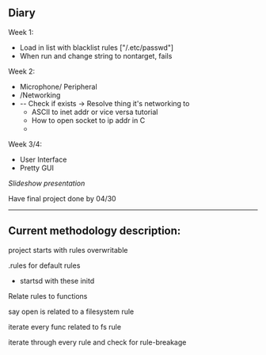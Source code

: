 ## Diary

Week 1:
- Load in list with blacklist rules ["/.etc/passwd"]
- When run and change string to nontarget, fails


Week 2:
- Microphone/ Peripheral
- /Networking
- -- Check if exists -> Resolve thing it's networking to
	- ASCII to inet addr or vice versa tutorial
    - How to open socket to ip addr in C
    - 

Week 3/4:
- User Interface
- Pretty GUI
	
*Slideshow presentation*
	
Have final project done by 04/30

---

## Current methodology description:
project starts with rules
overwritable

.rules for default rules
- startsd with these initd

Relate rules to functions

say open is related to a filesystem rule

iterate every func related to fs rule

iterate through every rule and check for rule-breakage

